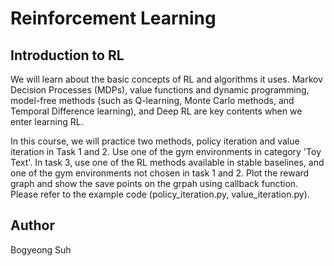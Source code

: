 # Reinforcement Learning

## Introduction to RL
We will learn about the basic concepts of RL and algorithms it uses. Markov Decision Processes (MDPs), 
value functions and dynamic programming, model-free methods (such as Q-learning, Monte Carlo methods, and Temporal Difference learning), and Deep RL are key contents when we enter learning RL.

In this course, we will practice two methods, policy iteration and value iteration in Task 1 and 2. Use one of the gym environments in category 'Toy Text'.
In task 3, use one of the RL methods available in stable baselines, and one of the gym environments not chosen in task 1 and 2. Plot the reward graph and show the save points on the grpah using callback function.
Please refer to the example code (policy_iteration.py, value_iteration.py).

## Author
Bogyeong Suh
